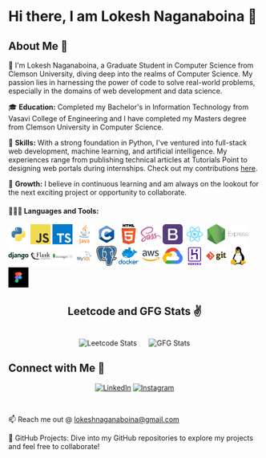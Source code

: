 # Hi there, I am Lokesh Naganaboina 👋

## About Me 🚀

🚀 I'm Lokesh Naganaboina, a Graduate Student in Computer Science from Clemson University, diving deep into the realms of Computer Science. My passion lies in harnessing the power of code to solve real-world problems, especially in the domains of web development and data science.

🎓 **Education:** Completed my Bachelor's in Information Technology from Vasavi College of Engineering and I have completed my Masters degree from Clemson University in Computer Science.

🔧 **Skills:** With a strong foundation in Python, I've ventured into full-stack web development, machine learning, and artificial intelligence. My experiences range from publishing technical articles at Tutorials Point to designing web portals during internships. Check out my contributions [here](https://www.tutorialspoint.com/authors/lokesh-yadav).

🌱 **Growth:** I believe in continuous learning and am always on the lookout for the next exciting project or opportunity to collaborate.

#### 👨🏻‍💻 Languages and Tools:
<code><img height="40" src="https://raw.githubusercontent.com/github/explore/main/topics/python/python.png" alt="Python"></code>
<code><img height="40" src="https://raw.githubusercontent.com/github/explore/main/topics/javascript/javascript.png" alt="JavaScript"></code>
<code><img height="40" src="https://raw.githubusercontent.com/github/explore/main/topics/typescript/typescript.png" alt="TypeScript"></code>
<code><img height="40" src="https://raw.githubusercontent.com/github/explore/main/topics/java/java.png" alt="Java"></code>
<code><img height="40" src="https://raw.githubusercontent.com/github/explore/main/topics/c/c.png" alt="C"></code>
<code><img height="40" src="https://raw.githubusercontent.com/github/explore/main/topics/html/html.png" alt="HTML"></code>
<code><img height="40" src="https://raw.githubusercontent.com/github/explore/main/topics/sass/sass.png" alt="SCSS"></code>
<code><img height="40" src="https://raw.githubusercontent.com/github/explore/main/topics/bootstrap/bootstrap.png" alt="Bootstrap"></code>
<code><img height="40" src="https://raw.githubusercontent.com/github/explore/main/topics/react/react.png" alt="React.js"></code>
<code><img height="40" src="https://raw.githubusercontent.com/github/explore/main/topics/nodejs/nodejs.png" alt="Node.js"></code>
<code><img height="40" src="https://raw.githubusercontent.com/github/explore/main/topics/express/express.png" alt="Express.js"></code>
<code><img height="40" src="https://raw.githubusercontent.com/github/explore/main/topics/django/django.png" alt="Django"></code>
<code><img height="40" src="https://raw.githubusercontent.com/github/explore/main/topics/flask/flask.png" alt="Flask"></code>
<code><img height="40" src="https://raw.githubusercontent.com/github/explore/main/topics/mongodb/mongodb.png" alt="MongoDB"></code>
<code><img height="40" src="https://raw.githubusercontent.com/github/explore/main/topics/mysql/mysql.png" alt="MySQL"></code>
<code><img height="40" src="https://raw.githubusercontent.com/github/explore/main/topics/postgresql/postgresql.png" alt="PostgreSQL"></code>
<code><img height="40" src="https://raw.githubusercontent.com/github/explore/main/topics/docker/docker.png" alt="Docker"></code>
<code><img height="40" src="https://raw.githubusercontent.com/github/explore/main/topics/aws/aws.png" alt="AWS"></code>
<code><img height="40" src="https://raw.githubusercontent.com/github/explore/main/topics/google-cloud/google-cloud.png" alt="GCP"></code>
<code><img height="40" src="https://raw.githubusercontent.com/github/explore/main/topics/heroku/heroku.png" alt="Heroku"></code>
<code><img height="40" src="https://raw.githubusercontent.com/github/explore/main/topics/git/git.png" alt="Git"></code>
<code><img height="40" src="https://raw.githubusercontent.com/github/explore/main/topics/linux/linux.png" alt="Linux Terminal"></code>
<code><img height="40" src="https://raw.githubusercontent.com/github/explore/main/topics/figma/figma.png" alt="Figma"></code>


<h2 align="center">Leetcode and GFG Stats ✌️</h2>
<br>
<div align="center">

  <div style="display: inline-block; vertical-align: top; margin-right: 10px;">
    <img src="https://leetcard.jacoblin.cool/lokeshnaganaboina?theme=light&font=Source%20Sans%20Pro" alt="Leetcode Stats"/>
  </div>

  <div style="display: inline-block; vertical-align: top; margin-left: 10px;">
    <img src="https://geeks-for-geeks-stats-api-napiyo.vercel.app/?userName=lokesh_naganaboina" alt="GFG Stats"/>
  </div>

</div>



## Connect with Me 🤝
<p align="center">
  <a href="www.linkedin.com/in/lokesh-naganaboina"><img src="https://img.shields.io/badge/-LokeshNaganaboina-blue?style=flat-square&logo=Linkedin&logoColor=white&link=https://www.linkedin.com/in/lokeshnaganaboina/" alt="LinkedIn"></a>
  <a href="https://instagram.com/lokesh_naganaboina"><img src="https://img.shields.io/badge/-@lokesh_naganaboina-E4405F?style=flat-square&logo=Instagram&logoColor=white&link=https://instagram.com/lokesh_naganaboina" alt="Instagram"></a>
</p>

<br>

📫 Reach me out @ lokeshnaganaboina@gmail.com

🔗 GitHub Projects: Dive into my GitHub repositories to explore my projects and feel free to collaborate!
